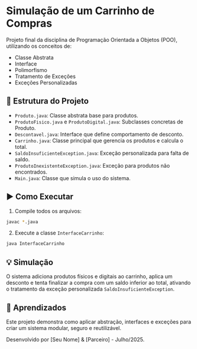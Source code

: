# Simulação de um Carrinho de Compras

Projeto final da disciplina de Programação Orientada a Objetos (POO), utilizando os conceitos de:

- Classe Abstrata
- Interface
- Polimorfismo
- Tratamento de Exceções
- Exceções Personalizadas

## 📁 Estrutura do Projeto

- `Produto.java`: Classe abstrata base para produtos.
- `ProdutoFisico.java` e `ProdutoDigital.java`: Subclasses concretas de Produto.
- `Descontavel.java`: Interface que define comportamento de desconto.
- `Carrinho.java`: Classe principal que gerencia os produtos e calcula o total.
- `SaldoInsuficienteException.java`: Exceção personalizada para falta de saldo.
- `ProdutoInexistenteException.java`: Exceção para produtos não encontrados.
- `Main.java`: Classe que simula o uso do sistema.

## ▶️ Como Executar

1. Compile todos os arquivos:
```bash
javac *.java
```

2. Execute a classe `InterfaceCarrinho`:
```bash
java InterfaceCarrinho
```

## 💡 Simulação

O sistema adiciona produtos físicos e digitais ao carrinho, aplica um desconto e tenta finalizar a compra com um saldo inferior ao total, ativando o tratamento da exceção personalizada `SaldoInsuficienteException`.

## 🧠 Aprendizados

Este projeto demonstra como aplicar abstração, interfaces e exceções para criar um sistema modular, seguro e reutilizável.

Desenvolvido por [Seu Nome] & [Parceiro] - Julho/2025.
